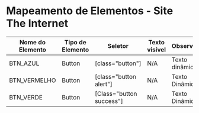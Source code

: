 # Mapeamento de Elementos - Site The Internet

|   Nome do Elemento    |   Tipo de Elemento    |   Seletor    |    Texto visível   |   Observações     |
|-----------------------|-----------------------|--------------|--------------------|-------------------|
|BTN_AZUL               |Button                 |[class="button"]|N/A               |Texto dinâmico                |
|BTN_VERMELHO           |Button                 |[class="button alert"]|N/A         |Texto Dinâmico                |
|BTN_VERDE              |Button                 |[Class="button success"]|N/A       |Texto Dinâmico     |